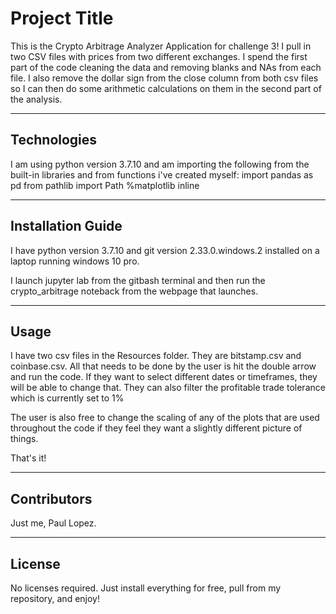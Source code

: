 # Project Title

This is the Crypto Arbitrage Analyzer Application for challenge 3! I pull in two CSV files with prices from two 
different exchanges. I spend the first part of the code cleaning the data and removing blanks and NAs from each file. I also remove the
dollar sign from the close column from both csv files so I can then do some arithmetic calculations on them in the second
part of the analysis.

---

## Technologies

I am using python version 3.7.10 and am importing the following from the built-in libraries and from functions i've created myself:
import pandas as pd
from pathlib import Path
%matplotlib inline

---

## Installation Guide

I have python version 3.7.10 and git version 2.33.0.windows.2 installed on a laptop running windows 10 pro.

I launch jupyter lab from the gitbash terminal and then run the crypto_arbitrage noteback from the 
webpage that launches.


---

## Usage

I have two csv files in the Resources folder.  They are bitstamp.csv and coinbase.csv.  All that needs to be
done by the user is hit the double arrow and run the code. If they want to select different dates or timeframes, they
will be able to change that.  They can also filter the profitable trade tolerance which is currently set to 1%

The user is also free to change the scaling of any of the plots that are used throughout the code if they feel
they want a slightly different picture of things.

That's it!


---

## Contributors
Just me, Paul Lopez.


---

## License
No licenses required. Just install everything for free, pull from my repository, and enjoy!
